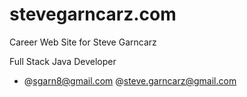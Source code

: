 # stevegarncarz.com
Career Web Site for Steve Garncarz

Full Stack Java Developer

* @sgarn8@gmail.com @steve.garncarz@gmail.com
